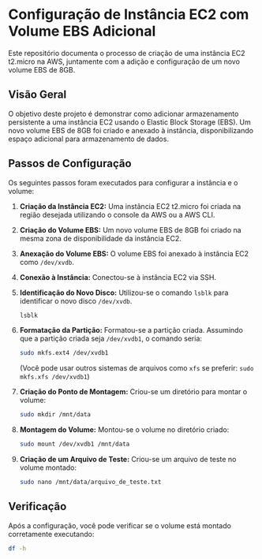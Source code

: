 # Configuração de Instância EC2 com Volume EBS Adicional

Este repositório documenta o processo de criação de uma instância EC2 t2.micro na AWS, juntamente com a adição e configuração de um novo volume EBS de 8GB.

## Visão Geral

O objetivo deste projeto é demonstrar como adicionar armazenamento persistente a uma instância EC2 usando o Elastic Block Storage (EBS). Um novo volume EBS de 8GB foi criado e anexado à instância, disponibilizando espaço adicional para armazenamento de dados.

## Passos de Configuração

Os seguintes passos foram executados para configurar a instância e o volume:

1.  **Criação da Instância EC2:** Uma instância EC2 t2.micro foi criada na região desejada utilizando o console da AWS ou a AWS CLI.

2.  **Criação do Volume EBS:** Um novo volume EBS de 8GB foi criado na mesma zona de disponibilidade da instância EC2.

3.  **Anexação do Volume EBS:** O volume EBS foi anexado à instância EC2 como `/dev/xvdb`.

4.  **Conexão à Instância:** Conectou-se à instância EC2 via SSH.

5.  **Identificação do Novo Disco:** Utilizou-se o comando `lsblk` para identificar o novo disco `/dev/xvdb`.

    ```bash
    lsblk
    ```

6.  **Formatação da Partição:** Formatou-se a partição criada. Assumindo que a partição criada seja `/dev/xvdb1`, o comando seria:

    ```bash
    sudo mkfs.ext4 /dev/xvdb1
    ```
    (Você pode usar outros sistemas de arquivos como `xfs` se preferir: `sudo mkfs.xfs /dev/xvdb1`)

7.  **Criação do Ponto de Montagem:** Criou-se um diretório para montar o volume:

    ```bash
    sudo mkdir /mnt/data
    ```

8.  **Montagem do Volume:** Montou-se o volume no diretório criado:

    ```bash
    sudo mount /dev/xvdb1 /mnt/data
    ```

9. **Criação de um Arquivo de Teste:** Criou-se um arquivo de teste no volume montado:

    ```bash
    sudo nano /mnt/data/arquivo_de_teste.txt

    ```

## Verificação

Após a configuração, você pode verificar se o volume está montado corretamente executando:

```bash
df -h
